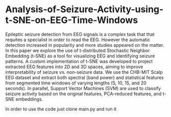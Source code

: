 # Analysis-of-Seizure-Activity-using-t-SNE-on-EEG-Time-Windows


Epileptic seizure detection from EEG signals is a complex task that that requites a specialist in order to read the EEG. However the automatic detection increased in popularity and more studies appeared on the matter. In this paper we explore the use of t-distributed Stochastic Neighbor Embedding (t-SNE) as a tool for visualizing EEG and identifying seizure patterns. A custom implementation of t-SNE was developed to project extracted EEG features into 2D and 3D spaces, aiming to improve interpretability of seizure vs. non-seizure data. We use the CHB-MIT Scalp EEG dataset and extract both spectral (band power) and statistical features from segmented time windows of varying lengths (5, 10, 15, and 20 seconds). In parallel, Support Vector Machines (SVM) are used to classify seizure activity based on the original features, PCA-reduced features, and t-SNE embeddings.


In order to use the code just clone main.py and run it
